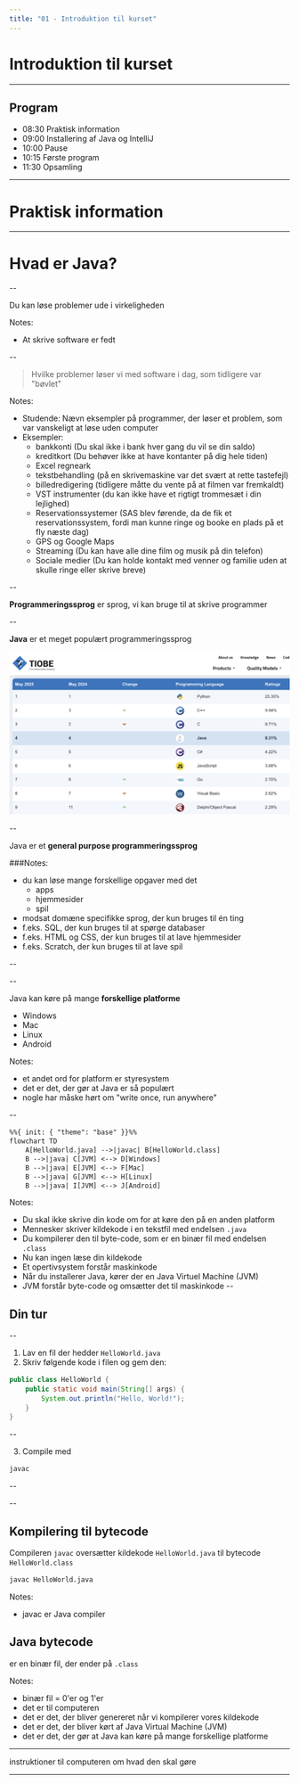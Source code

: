 ```yaml
---
title: "01 - Introduktion til kurset"
---
```

<!-- .slide: class="kea-red" -->

# Introduktion til kurset

---
<!-- .slide: class="kea-dark" -->

## Program

- 08:30 Praktisk information  
- 09:00 Installering af Java og IntelliJ  
- 10:00 Pause  
- 10:15 Første program  
- 11:30 Opsamling  

---
<!-- .slide: class="kea-purple" -->

# Praktisk information

---

# Hvad er Java?

--

Du kan løse problemer ude i virkeligheden

Notes:
- At skrive software er fedt

--

> Hvilke problemer løser vi med software i dag, som tidligere var "bøvlet"

Notes:
- Studende: Nævn eksempler på programmer, der løser et problem, som var vanskeligt at løse uden computer
- Eksempler:
    - bankkonti (Du skal ikke i bank hver gang du vil se din saldo)
    - kreditkort (Du behøver ikke at have kontanter på dig hele tiden) 
    - Excel regneark
    - tekstbehandling (på en skrivemaskine var det svært at rette tastefejl)
    - billedredigering (tidligere måtte du vente på at filmen var fremkaldt)
    - VST instrumenter (du kan ikke have et rigtigt trommesæt i din lejlighed)
    - Reservationssystemer (SAS blev førende, da de fik et reservationssystem, fordi man kunne ringe og booke en plads på et fly næste dag)
    - GPS og Google Maps
    - Streaming (Du kan have alle dine film og musik på din telefon)
    - Sociale medier (Du kan holde kontakt med venner og familie uden at skulle ringe eller skrive breve)

--

**Programmeringssprog** er sprog, vi kan bruge til at skrive programmer

--

**Java** er et meget populært programmeringssprog

![TIOBE indekset over populære programmeringssprog](images/tiobe.png)

--

Java er et **general purpose programmeringssprog**

###Notes:
- du kan løse mange forskellige opgaver med det
    - apps
    - hjemmesider
    - spil
- modsat domæne specifikke sprog, der kun bruges til én ting
- f.eks. SQL, der kun bruges til at spørge databaser
- f.eks. HTML og CSS, der kun bruges til at lave hjemmesider
- f.eks. Scratch, der kun bruges til at lave spil

--

<!-- .slide: data-background-image="images/minecraft.png" -->

--

Java kan køre på mange **forskellige platforme**
- Windows
- Mac
- Linux
- Android

Notes:
- et andet ord for platform er styresystem
- det er det, der gør at Java er så populært
- nogle har måske hørt om "write once, run anywhere"


--

```mermaid
%%{ init: { "theme": "base" }}%%
flowchart TD
    A[HelloWorld.java] -->|javac| B[HelloWorld.class]
    B -->|java| C[JVM] <--> D[Windows]
    B -->|java| E[JVM] <--> F[Mac]
    B -->|java| G[JVM] <--> H[Linux]
    B -->|java| I[JVM] <--> J[Android]
```

Notes:

- Du skal ikke skrive din kode om for at køre den på en anden platform
- Mennesker skriver kildekode i en tekstfil med endelsen `.java`
- Du kompilerer den til byte-code, som er en binær fil med endelsen `.class`
- Nu kan ingen læse din kildekode
- Et opertivsystem forstår maskinkode
- Når du installerer Java, kører der en Java Virtuel Machine (JVM)
- JVM forstår byte-code og omsætter det til maskinkode
--


<!-- .slide: class="kea-green" -->
## Din tur

--
<!-- .slide: class="kea-green" -->

1. Lav en fil der hedder `HelloWorld.java`  
2. Skriv følgende kode i filen og gem den:  
```java
public class HelloWorld {
    public static void main(String[] args) {
        System.out.println("Hello, World!");
    }
}
```

--
<!-- .slide: class="kea-green" -->

3. Compile med
```bash
javac 
```

--




--
## Kompilering til bytecode

Compileren `javac` oversætter kildekode `HelloWorld.java` til bytecode `HelloWorld.class`

```bash
javac HelloWorld.java
```
Notes:
- javac er Java compiler


## Java bytecode

er en binær fil, der ender på `.class`

Notes:
- binær fil = 0'er og 1'er
- det er til computeren
- det er det, der bliver genereret når vi kompilerer vores kildekode
- det er det, der bliver kørt af Java Virtual Machine (JVM)
- det er det, der gør at Java kan køre på mange forskellige platforme


---

instruktioner til computeren om hvad den skal gøre

---





